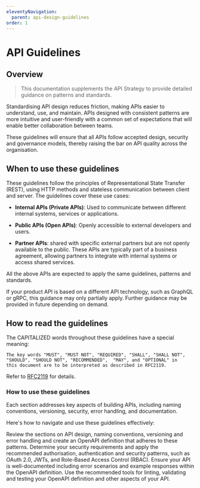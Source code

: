 ```yaml
---
eleventyNavigation:
  parent: api-design-guidelines
order: 1
---
```

# API Guidelines

## Overview

> This documentation supplements the API Strategy to provide detailed guidance on patterns and standards.

Standardising API design reduces friction, making APIs easier to understand, use, and maintain. APIs designed with consistent patterns are more intuitive and user-friendly with a common set of expectations that will enable better collaboration between teams.

These guidelines will ensure that all APIs follow accepted design, security and governance models, thereby raising the bar on API quality across the organisation.

## When to use these guidelines

These guidelines follow the principles of Representational State Transfer (REST), using HTTP methods and stateless communication between client and server. The guidelines cover these use cases:

- **Internal APIs (Private APIs)**: Used to communicate between different internal systems, services or applications.

- **Public APIs (Open APIs)**: Openly accessible to external developers and users.

- **Partner APIs**: shared with specific external partners but are not openly available to the public. These APIs are typically part of a business agreement, allowing partners to integrate with internal systems or access shared services.

All the above APIs are expected to apply the same guidelines, patterns and standards.

If your product API is based on a different API technology, such as GraphQL or gRPC, this guidance may only partially apply. Further guidance may be provided in future depending on demand.

## How to read the guidelines

The CAPITALIZED words throughout these guidelines have a special meaning:

```text
The key words "MUST", "MUST NOT", "REQUIRED", "SHALL", "SHALL NOT",
"SHOULD", "SHOULD NOT", "RECOMMENDED",  "MAY", and "OPTIONAL" in 
this document are to be interpreted as described in RFC2119.
```

Refer to [RFC2119](https://datatracker.ietf.org/doc/html/rfc2119) for details.

### How to use these guidelines

Each section addresses key aspects of building APIs, including naming conventions, versioning, security, error handling, and documentation.

Here's how to navigate and use these guidelines effectively:

Review the sections on API design, naming conventions, versioning and error handling and create an OpenAPI definition that adheres to these patterns.
Determine your security requirements and apply the recommended authorisation, authentication and security patterns, such as OAuth 2.0, JWTs, and Role-Based Access Control (RBAC).
Ensure your API is well-documented including error scenarios and example responses within the OpenAPI definition.
Use the recommended tools for linting, validating and testing your OpenAPI definition and other aspects of your API.
